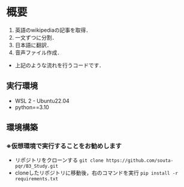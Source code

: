 # 概要
1. 英語のwikipediaの記事を取得．
2. 一文ずつに分割．
3. 日本語に翻訳．
4. 音声ファイル作成．

- 上記のような流れを行うコードです．

## 実行環境
- WSL 2 - Ubuntu22.04
- python==3.10

## 環境構築
### ※仮想環境で実行することをお勧めします
- リポジトリをクローンする
`git clone https://github.com/souta-pqr/B3_Study.git`
- cloneしたリポジトリに移動後，右のコマンドを実行
`pip install -r requirements.txt`
